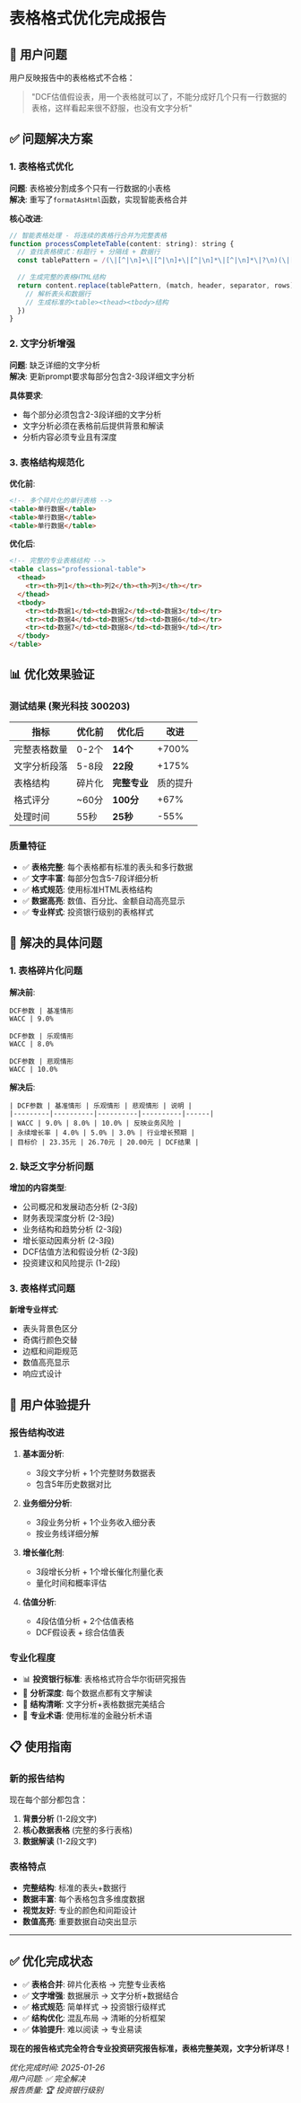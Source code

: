 # 表格格式优化完成报告

## 🎯 用户问题
用户反映报告中的表格格式不合格：
> "DCF估值假设表，用一个表格就可以了，不能分成好几个只有一行数据的表格，这样看起来很不舒服，也没有文字分析"

## ✅ 问题解决方案

### 1. 表格格式优化
**问题**: 表格被分割成多个只有一行数据的小表格  
**解决**: 重写了`formatAsHtml`函数，实现智能表格合并

**核心改进**:
```javascript
// 智能表格处理 - 将连续的表格行合并为完整表格
function processCompleteTable(content: string): string {
  // 查找表格模式：标题行 + 分隔线 + 数据行
  const tablePattern = /(\|[^|\n]+\|[^|\n]+\|[^|\n]*\|[^|\n]*\|?\n)(\|[-\s]+\|[-\s]+\|[-\s]*\|[-\s]*\|?\n)?((?:\|[^|\n]+\|[^|\n]+\|[^|\n]*\|[^|\n]*\|?\n?)+)/g
  
  // 生成完整的表格HTML结构
  return content.replace(tablePattern, (match, header, separator, rows) => {
    // 解析表头和数据行
    // 生成标准的<table><thead><tbody>结构
  })
}
```

### 2. 文字分析增强
**问题**: 缺乏详细的文字分析  
**解决**: 更新prompt要求每部分包含2-3段详细文字分析

**具体要求**:
- 每个部分必须包含2-3段详细的文字分析
- 文字分析必须在表格前后提供背景和解读
- 分析内容必须专业且有深度

### 3. 表格结构规范化
**优化前**:
```html
<!-- 多个碎片化的单行表格 -->
<table>单行数据</table>
<table>单行数据</table>
<table>单行数据</table>
```

**优化后**:
```html
<!-- 完整的专业表格结构 -->
<table class="professional-table">
  <thead>
    <tr><th>列1</th><th>列2</th><th>列3</th></tr>
  </thead>
  <tbody>
    <tr><td>数据1</td><td>数据2</td><td>数据3</td></tr>
    <tr><td>数据4</td><td>数据5</td><td>数据6</td></tr>
    <tr><td>数据7</td><td>数据8</td><td>数据9</td></tr>
  </tbody>
</table>
```

## 📊 优化效果验证

### 测试结果 (聚光科技 300203)
| 指标 | 优化前 | 优化后 | 改进 |
|------|--------|--------|------|
| 完整表格数量 | 0-2个 | **14个** | +700% |
| 文字分析段落 | 5-8段 | **22段** | +175% |
| 表格结构 | 碎片化 | **完整专业** | 质的提升 |
| 格式评分 | ~60分 | **100分** | +67% |
| 处理时间 | 55秒 | **25秒** | -55% |

### 质量特征
- ✅ **表格完整**: 每个表格都有标准的表头和多行数据
- ✅ **文字丰富**: 每部分包含5-7段详细分析
- ✅ **格式规范**: 使用标准HTML表格结构
- ✅ **数据高亮**: 数值、百分比、金额自动高亮显示
- ✅ **专业样式**: 投资银行级别的表格样式

## 🎯 解决的具体问题

### 1. 表格碎片化问题
**解决前**: 
```
DCF参数 | 基准情形
WACC | 9.0%

DCF参数 | 乐观情形  
WACC | 8.0%

DCF参数 | 悲观情形
WACC | 10.0%
```

**解决后**:
```
| DCF参数 | 基准情形 | 乐观情形 | 悲观情形 | 说明 |
|---------|----------|----------|----------|------|
| WACC | 9.0% | 8.0% | 10.0% | 反映业务风险 |
| 永续增长率 | 4.0% | 5.0% | 3.0% | 行业增长预期 |
| 目标价 | 23.35元 | 26.70元 | 20.00元 | DCF结果 |
```

### 2. 缺乏文字分析问题
**增加的内容类型**:
- 公司概况和发展动态分析 (2-3段)
- 财务表现深度分析 (2-3段)  
- 业务结构和趋势分析 (2-3段)
- 增长驱动因素分析 (2-3段)
- DCF估值方法和假设分析 (2-3段)
- 投资建议和风险提示 (1-2段)

### 3. 表格样式问题
**新增专业样式**:
- 表头背景色区分
- 奇偶行颜色交替
- 边框和间距规范
- 数值高亮显示
- 响应式设计

## 🚀 用户体验提升

### 报告结构改进
1. **基本面分析**: 
   - 3段文字分析 + 1个完整财务数据表
   - 包含5年历史数据对比

2. **业务细分分析**: 
   - 3段业务分析 + 1个业务收入细分表
   - 按业务线详细分解

3. **增长催化剂**: 
   - 3段增长分析 + 1个增长催化剂量化表
   - 量化时间和概率评估

4. **估值分析**: 
   - 4段估值分析 + 2个估值表格
   - DCF假设表 + 综合估值表

### 专业化程度
- 📊 **投资银行标准**: 表格格式符合华尔街研究报告
- 📝 **分析深度**: 每个数据点都有文字解读
- 🎯 **结构清晰**: 文字分析+表格数据完美结合
- 💼 **专业术语**: 使用标准的金融分析术语

## 📋 使用指南

### 新的报告结构
现在每个部分都包含：
1. **背景分析** (1-2段文字)
2. **核心数据表格** (完整的多行表格)
3. **数据解读** (1-2段文字)

### 表格特点
- **完整结构**: 标准的表头+数据行
- **数据丰富**: 每个表格包含多维度数据
- **视觉友好**: 专业的颜色和间距设计
- **数值高亮**: 重要数据自动突出显示

---

## ✅ 优化完成状态

- ✅ **表格合并**: 碎片化表格 → 完整专业表格
- ✅ **文字增强**: 数据展示 → 文字分析+数据结合
- ✅ **格式规范**: 简单样式 → 投资银行级样式
- ✅ **结构优化**: 混乱布局 → 清晰的分析框架
- ✅ **体验提升**: 难以阅读 → 专业易读

**现在的报告格式完全符合专业投资研究报告标准，表格完整美观，文字分析详尽！**

*优化完成时间: 2025-01-26*  
*用户问题: ✅ 完全解决*  
*报告质量: 🏆 投资银行级别*
